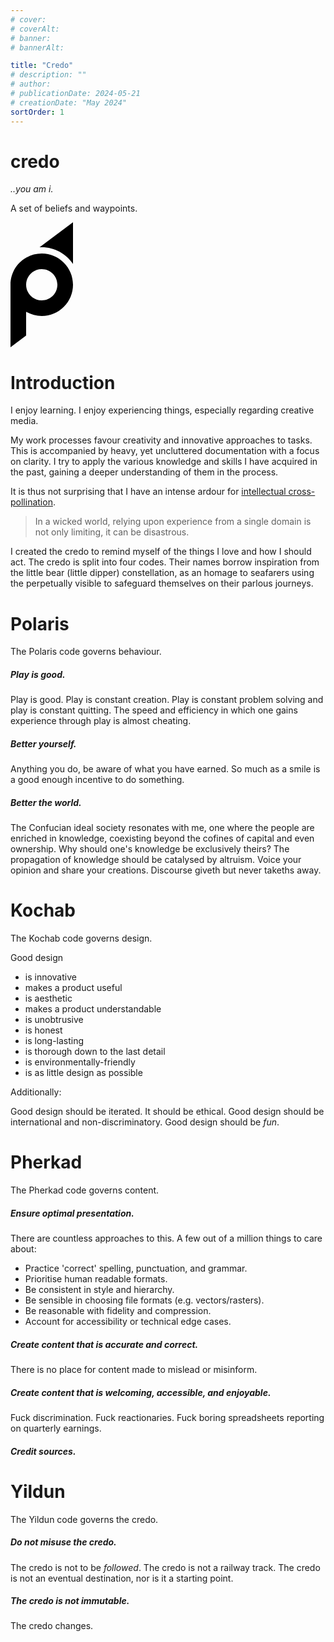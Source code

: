 ```yaml
---
# cover:
# coverAlt:
# banner:
# bannerAlt:

title: "Credo"
# description: ""
# author:
# publicationDate: 2024-05-21
# creationDate: "May 2024"
sortOrder: 1
---
```


# credo

*<span class="muted">..you am i.</span>*

A set of beliefs and waypoints.

<svg xmlns="http://www.w3.org/2000/svg" viewBox="48.917 127.89 100 200" width="100px" height="200px" class="mn2">
  <path d="M 73.917 309.14 L 48.917 327.89 L 48.917 227.89 C 48.917 200.276 71.303 177.89 98.917 177.89 C 126.531 177.89 148.917 200.276 148.917 227.89 C 148.917 255.504 126.531 277.89 98.917 277.89 C 89.81 277.89 81.271 275.455 73.917 271.201 L 73.917 309.14 Z M 148.917 127.89 L 148.917 194.712 C 138.168 178.545 119.787 167.89 98.917 167.89 C 97.754 167.89 96.599 167.923 95.453 167.988 L 148.917 127.89 Z M 98.917 202.89 C 85.11 202.89 73.917 214.083 73.917 227.89 C 73.917 241.697 85.11 252.89 98.917 252.89 C 112.724 252.89 123.917 241.697 123.917 227.89 C 123.917 214.083 112.724 202.89 98.917 202.89 Z" style="fill: var(--color-tx-normal)"/>
</svg>

# Introduction

I enjoy learning. I enjoy experiencing things, especially regarding creative media.

My work processes favour creativity and innovative approaches to tasks. This is accompanied by heavy, yet uncluttered documentation with a focus on clarity. I try to apply the various knowledge and skills I have acquired in the past, gaining a deeper understanding of them in the process.

It is thus not surprising that I have an intense ardour for <a target="_blank" class="extlink" href="https://www.goodreads.com/book/show/255132.The_Medici_Effect">intellectual cross-pollination</a>.

> In a wicked world, relying upon experience from a single domain is not only limiting, it can be disastrous.

I created the credo to remind myself of the things I love and how I should act. The credo is split into four codes. Their names borrow inspiration from the little bear (little dipper) constellation, as an homage to seafarers using the perpetually visible to safeguard themselves on their parlous journeys.

# Polaris

The Polaris code governs behaviour.

##### Play is good.

Play is good. Play is constant creation. Play is constant problem solving and play is constant quitting. The speed and efficiency in which one gains experience through play is almost cheating.

##### Better yourself.

Anything you do, be aware of what you have earned. So much as a smile is a good enough incentive to do something.

##### Better the world.

The Confucian ideal society resonates with me, one where the people are enriched in knowledge, coexisting beyond the cofines of capital and even ownership. Why should one's knowledge be exclusively theirs? The propagation of knowledge should be catalysed by altruism. Voice your opinion and share your creations. Discourse giveth but never takeths away.

# Kochab

The Kochab code governs design.

Good design

- is innovative
- makes a product useful
- is aesthetic
- makes a product understandable
- is unobtrusive
- is honest
- is long-lasting
- is thorough down to the last detail
- is environmentally-friendly
- is as little design as possible

Additionally:

Good design should be iterated. It should be ethical. Good design should be international and non-discriminatory. Good design should be *fun*.

# Pherkad

The Pherkad code governs content.

##### Ensure optimal presentation.

There are countless approaches to this. A few out of a million things to care about:

- Practice 'correct' spelling, punctuation, and grammar.
- Prioritise human readable formats.
- Be consistent in style and hierarchy.
- Be sensible in choosing file formats (e.g. vectors/rasters).
- Be reasonable with fidelity and compression.
- Account for accessibility or technical edge cases.

##### Create content that is accurate and correct.

There is no place for content made to mislead or misinform.

##### Create content that is welcoming, accessible, and enjoyable.

Fuck discrimination. Fuck reactionaries. Fuck boring spreadsheets reporting on quarterly earnings.

##### Credit sources.

# Yildun

The Yildun code governs the credo.

##### Do not misuse the credo.

The credo is not to be *followed*. The credo is not a railway track. The credo is not an eventual destination, nor is it a starting point.

##### The credo is not immutable.

The credo changes.